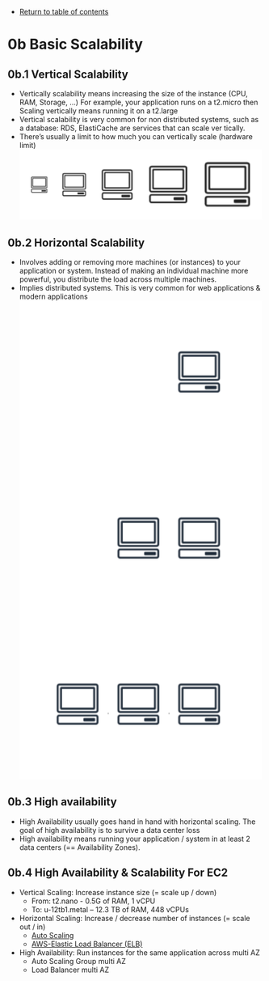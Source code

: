 * [Return to table of contents](../../README.md)
# 0b Basic Scalability
## 0b.1 Vertical Scalability
- Vertically scalability means increasing the size of the instance (CPU, RAM, Storage, ...)
 For example, your application runs on a t2.micro then Scaling vertically means running it on a t2.large
- Vertical scalability is very common for non distributed systems, such as a database: RDS, ElastiCache are services that can scale ver tically.
- There’s usually a limit to how much you can vertically scale (hardware limit)
  ![](../uml/000b-basic-scalability/vertical.svg)

## 0b.2 Horizontal Scalability
- Involves adding or removing more machines (or instances) to your application or system. Instead of
making an individual machine more powerful, you distribute the load
across multiple machines.
- Implies distributed systems. This is very common for web applications & modern applications
  ![](../uml/000b-basic-scalability/horizontal.svg)

## 0b.3 High availability
- High Availability usually goes hand in hand with horizontal scaling. The goal of high availability is to survive a data center loss
- High availability means running your application / system in at least 2 data centers (== Availability Zones).

## 0b.4 High Availability & Scalability For EC2
- Vertical Scaling: Increase instance size (= scale up / down) 
  - From: t2.nano - 0.5G of RAM, 1 vCPU 
  - To: u-12tb1.metal – 12.3 TB of RAM, 448 vCPUs
- Horizontal Scaling: Increase / decrease number of instances (= scale out / in) 
  - [Auto Scaling](./003-ec2.md#314-ec2-autoscaling)
  - [AWS-Elastic Load Balancer (ELB)](./005-ElasticLoadBalancer.md)
- High Availability: Run instances for the same application across multi AZ
  - Auto Scaling Group multi AZ
  - Load Balancer multi AZ